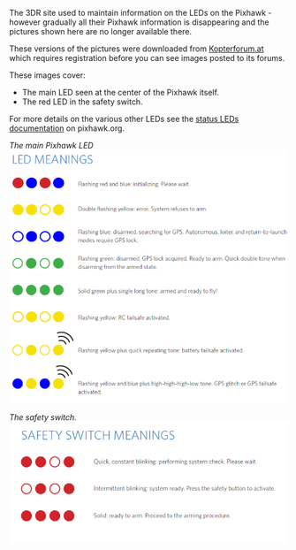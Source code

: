 The 3DR site used to maintain information on the LEDs on the Pixhawk - however gradually all their Pixhawk information is disappearing and the pictures shown here are no longer available there.

These versions of the pictures were downloaded from [Kopterforum.at](http://kopterforum.at/) which requires registration before you can see images posted to its forums.

These images cover:

* The main LED seen at the center of the Pixhawk itself.
* The red LED in the safety switch.

For more details on the various other LEDs see the [status LEDs documentation](https://pixhawk.org/users/status_leds) on pixhawk.org.

_The main Pixhawk LED_  
![main LED](main-led.png)

_The safety switch._  
![safety switch](safety-switch.png)
